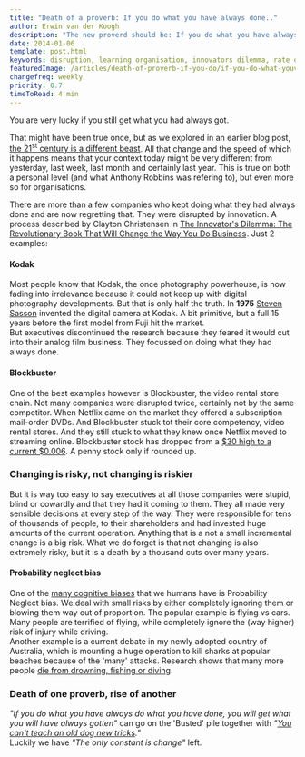 ```yaml
---
title: "Death of a proverb: If you do what you have always done.."
author: Erwin van der Koogh
description: "The new proverd should be: If you do what you have always done, you are lucky to still get what you always got."
date: 2014-01-06
template: post.html
keywords: disruption, learning organisation, innovators dilemma, rate of change
featuredImage: /articles/death-of-proverb-if-you-do/if-you-do-what-youve-always-done-youll-get-what-youve-always-gotten.jpg
changefreq: weekly
priority: 0.7
timeToRead: 4 min
---
```


You are very lucky if you still get what you had always got.  

That might have been true once, but as we explored in an earlier blog post, <a href="/articles/what-is-so-different-about-21st-century/">the 21<sup>st</sup> century is a different beast</a>. All that change and the speed of which it happens means that your context today might be very different from yesterday, last week, last month and certainly last year. This is true on both a personal level (and what Anthony Robbins was refering to), but even more so for organisations.

<span class="more"></span>

There are more than a few companies who kept doing what they had always done and are now regretting that. They were disrupted by innovation. A process described by Clayton Christensen in <a href="http://www.amazon.com/gp/product/0062060244/ref=as_li_ss_tl?ie=UTF8&camp=1789&creative=390957&creativeASIN=0062060244&linkCode=as2&tag=lightmedia-20">The Innovator's Dilemma: The Revolutionary Book That Will Change the Way You Do Business</a><img src="http://ir-na.amazon-adsystem.com/e/ir?t=lightmedia-20&l=as2&o=1&a=0062060244" width="1" height="1" border="0" alt="" style="border:none !important; margin:0px !important;" />. Just 2 examples:

#### Kodak

Most people know that Kodak, the once photography powerhouse, is now fading into irrelevance because it could not keep up with digital photography developments. But that is only half the truth. In **1975** [Steven Sasson](http://en.wikipedia.org/wiki/Steven_Sasson) invented the digital camera at Kodak. A bit primitive, but a full 15 years before the first model from Fuji hit the market.  
But executives discontinued the research because they feared it would cut into their analog film business. They focussed on doing what they had always done.

#### Blockbuster

One of the best examples however is Blockbuster, the video rental store chain. Not many companies were disrupted twice, certainly not by the same competitor. When Netflix came on the market they offered a subscription mail-order DVDs. And Blockbuster stuck tot their core competency, video rental stores. And they still stuck to what they knew once Netflix moved to streaming online. Blockbuster stock has dropped from a [$30 high to a current $0.006](http://au.finance.yahoo.com/q/bc?s=BLIAQ&t=my&l=on&z=l&q=l&c=). A penny stock only if rounded up.

### Changing is risky, not changing is riskier

But it is way too easy to say executives at all those companies were stupid, blind or cowardly and that they had it coming to them. They all made very sensible decisions at every step of the way. They were responsible for tens of thousands of people, to their shareholders and had invested huge amounts of the current operation. Anything that is a not a small incremental change is a big risk. What we do forget is that not changing is also extremely risky, but it is a death by a thousand cuts over many years.

#### Probability neglect bias

One of the [many cognitive biases](http://en.wikipedia.org/wiki/List_of_cognitive_biases) that we humans have is Probability Neglect bias. 
We deal with small risks by either completely ignoring them or blowing them way out of proportion. 
The popular example is flying vs cars. Many people are terrified of flying, while completely ignore the (way higher) risk of injury while driving.  
Another example is a current debate in my newly adopted country of Australia, which is mounting a huge operation to kill sharks at popular beaches because of the 'many' attacks.
Research shows that many more people [die from drowning, fishing or diving](http://taronga.org.au/animals-conservation/conservation-science/australian-shark-attack-file/latest-figures).  

### Death of one proverb, rise of another

*"If you do what you have always do what you have done, you will get what you will have always gotten"* can go on the 'Busted' pile together with *"[You can't teach an old dog new tricks](http://dsc.discovery.com/tv-shows/mythbusters/mythbusters-database/teach-old-dog-new-tricks.htm)."*  
Luckily we have *"The only constant is change"* left.